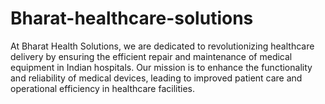 # Bharat-healthcare-solutions
At Bharat Health Solutions, we are dedicated to revolutionizing healthcare delivery by ensuring the efficient repair and maintenance of medical equipment in Indian hospitals. Our mission is to enhance the functionality and reliability of medical devices, leading to improved patient care and operational efficiency in healthcare facilities.
